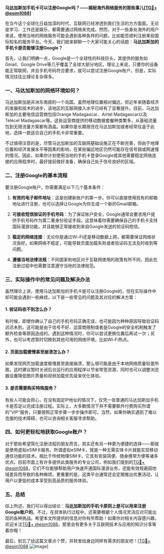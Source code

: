 **马达加斯加手机卡可以注册Google吗？——揭秘海外网络服务的那些事儿[[TG💪+ @esim1088](https://t.me/s/esim1088)]**

在当今这个全球化日益加深的时代，互联网已经渗透到我们生活的方方面面。无论是学习、工作还是娱乐，都需要通过网络来完成。然而，对于一些身处海外的用户来说，使用当地的网络服务可能会遇到各种各样的问题，比如能否顺利注册某些国际知名的服务平台。今天，我们就来聊聊一个大家可能关心的话题：**马达加斯加的手机卡是否能够注册Google？**

首先，让我们明确一点，Google是一个全球性的科技巨头，其提供的服务如Gmail、Google Drive等几乎覆盖了全球大部分地区。理论上来说，只要你的设备能正常联网，并且手机号码符合要求，就可以尝试注册Google账户。但是，实际情况往往比理论复杂得多。

### 一、马达加斯加的网络环境如何？

马达加斯加是非洲东南部的一个岛国，虽然地理位置相对偏远，但近年来随着经济的发展和技术的进步，该地区的互联网接入水平已经有了显著提升。目前，马达加斯加的主要电信运营商包括Orange Madagascar、Airtel Madagascar以及Télécel Madagascar等。这些运营商提供的移动数据套餐种类繁多，从基础流量包到无限流量方案都有涵盖。如果你是长期居住在马达加斯加或者经常往返于此地，选择一款适合自己的手机卡非常重要。

不过值得注意的是，尽管马达加斯加的互联网基础设施正在不断完善，但由于地理位置和经济发展水平等因素的影响，在某些偏远地区仍然可能存在信号弱或网速慢的情况。因此，如果你计划使用当地的手机卡登录Google或其他需要稳定网络连接的应用程序时，最好提前做好准备，确保自己处于信号良好的区域。

### 二、注册Google的基本流程

要注册Google账户，你需要满足以下几个基本条件：

1. **有效的电子邮件地址**：这是创建新账户的第一步。你可以直接使用现有的邮箱地址进行注册，也可以选择让Google为你生成一个新的Gmail邮箱。
   
2. **可接收短信验证的手机号码**：为了保证账户安全，Google通常会要求用户提供手机号码作为第二重身份验证手段。这意味着你需要确保自己的手机卡支持国际漫游功能，并且能够正常接收到来自Google发送的验证码短信。

3. **稳定的网络连接**：无论你是通过Wi-Fi还是移动数据上网，都需要保证网络状况良好。如果网络不稳定，可能导致页面加载失败或者验证码无法及时收到等问题。

4. **遵循当地法律法规**：不同国家和地区对于互联网使用的政策有所不同，因此在注册过程中也需要注意遵守当地的法律规范。

### 三、实际操作中的常见问题及解决办法

虽然理论上讲，使用马达加斯加的手机卡是可以注册Google的，但在实际操作中却可能会遇到一些麻烦。以下是一些常见的问题及其对应的解决方案：

#### 1. 验证码收不到怎么办？
有时候，即使你确认了自己的手机号码正确无误，也可能因为种种原因导致验证码迟迟未到。这可能是由于信号不好、运营商限制或者是Google的安全机制触发了额外检查等原因造成的。遇到这种情况时，你可以尝试更换位置后再试一次；另外，也可以考虑暂时切换到其他可用的网络环境，比如Wi-Fi热点。

#### 2. 页面加载缓慢甚至崩溃怎么办？
如果发现网页加载速度极慢甚至直接崩溃，那么很可能是由于本地网络质量较差所致。这时建议暂时关闭后台运行的应用程序以节省带宽资源，同时也可以调整浏览器设置降低图片质量和视频加载优先级来优化体验。

#### 3. 是否需要购买特殊服务？
有些人可能会担心，在没有固定IP地址的情况下，仅凭一张普通的马达加斯加手机卡是否足以完成注册过程。实际上，大多数情况下并不需要额外付费购买所谓的“VIP”服务，只要按照正常步骤一步步操作即可。当然，如果你确实遇到了难以克服的技术障碍，也可以咨询相关客服寻求帮助。

### 四、如何更轻松地获取Google账户？

对于那些希望简化注册流程的朋友而言，其实还有另一种更为便捷的选择——那就是使用虚拟eSIM卡服务。所谓虚拟eSIM卡，就是一种无需实体卡片就能实现移动通信功能的技术。相比于传统物理SIM卡，它具有安装简便、随身携带方便等诸多优点。目前市面上有许多提供此类服务的专业公司，例如我们提到的[TG💪+ @esim1088](https://t.me/s/esim1088)，它们不仅能够帮助用户快速开通国际漫游业务，还能有效规避因地域差异而导致的各种麻烦。更重要的是，这类平台通常还会定期推出优惠活动，让用户以更低的成本享受到高品质的服务体验。

### 五、总结

综上所述，我们可以得出结论：**马达加斯加的手机卡原则上是可以用来注册Google账户的**。不过，在具体执行过程中，还需要根据个人情况灵活应对可能出现的各种挑战。希望本文所提供的信息对你有所帮助！如果你对相关内容感兴趣，欢迎关注[TG💪+ @esim1088](https://t.me/s/esim1088)，那里会有更多关于互联网技术与应用的知识分享等着你哦！

最后，别忘了给这篇文章点个赞，并转发给身边同样有需求的朋友吧！[[TG💪+ @esim1088](https://t.me/s/esim1088) ![Image](https://i.postimg.cc/4NQfJmqS/Snipaste-2025-05-13-00-14-12.png)]